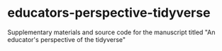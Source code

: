 # educators-perspective-tidyverse
Supplementary materials and source code for the manuscript titled "An educator's perspective of the tidyverse"
